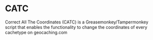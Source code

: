 # CATC
Correct All The Coordinates (CATC) is a Greasemonkey/Tampermonkey script that enables the functionality to change the coordinates of every cachetype on geocaching.com

